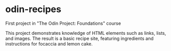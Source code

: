 # odin-recipes
First project in "The Odin Project: Foundations" course

This project demonstrates knowledge of HTML elements such as links, lists, and images. The result is a basic recipe site, featuring ingredients and instructions for focaccia and lemon cake. 